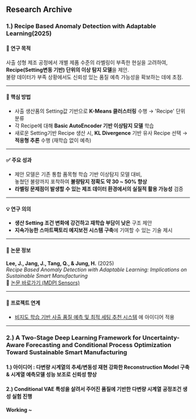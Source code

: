 ## Research Archive 

### 1.) Recipe Based Anomaly Detection with Adaptable Learning(2025)
#### 📌 연구 목적  
사출 성형 제조 공정에서 개별 제품 수준의 라벨링이 부족한 현실을 고려하여,  
**Recipe(Setting변동 기반) 단위의 이상 탐지 모델**을 제안.  
불량 데이터가 부족 상황에서도 신뢰성 있는 품질 예측 가능성을 확보하는 데에 초점.

---

#### 🧠 핵심 방법  
- 사출 생산품의 Setting값 기반으로 **K-Means 클러스터링** 수행 → 'Recipe' 단위 분류  
- 각 Recipe에 대해 **Basic AutoEncoder 기반 이상탐지 모델** 학습  
- 새로운 Setting기반 Recipe 생산 시, **KL Divergence** 기반 유사 Recipe 선택 → **적응형 추론** 수행 (재학습 없이 예측)

---

#### ✅ 주요 성과  
- 제안 모델은 기존 통합 품목형 학습 기반 이상탐지 모델 대비,  
  놓쳤던 불량까지 포착하여 **불량탐지 정확도 약 30 ~ 50% 향상**   
- **라벨링 문제점이 발생할 수 있는 제조 데이터 환경에서의 실질적 활용 가능성** 검증

---

#### 💡 연구 의의  
- **생산 Setting 조건 변화에 강건하고 재학습 부담이 낮은** 구조 제안  
- **지속가능한 스마트팩토리 예지보전 시스템 구축**에 기여할 수 있는 기술 제시

---

#### 📄 논문 정보  
**Lee, J., Jang, J., Tang, Q., & Jung, H.** (2025)  
*Recipe Based Anomaly Detection with Adaptable Learning: Implications on Sustainable Smart Manufacturing*  
🔗 [논문 바로가기 (MDPI Sensors)](https://doi.org/10.3390/s25051457)

---

#### 📝 프로젝트 연계  
- [비지도 학습 기반 사출 품질 예측 및 최적 세팅 추천 시스템](https://github.com/iureifjdkncd/B2B_AI_Projects/tree/main/Project_A) 에 아이디어 적용 


--- 
### 2.) A Two-Stage Deep Learning Framework for Uncertainty-Aware Forecasting and Conditional Process Optimization Toward Sustainable Smart Manufacturing

#### 1.) 아이디어 : 다변량 시계열의 추세/변동성 재현 강화한 Reconstruction Model 구축 & 시계열 예측모델 성능 보조로 신뢰성 향상 

#### 2.) Conditional VAE 특성을 살려서 주어진 품질에 기반한 다변량 시계열 공정조건 생성 실험 진행 

#### Working ~ 
